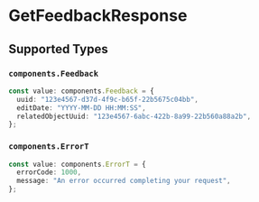 # GetFeedbackResponse


## Supported Types

### `components.Feedback`

```typescript
const value: components.Feedback = {
  uuid: "123e4567-d37d-4f9c-b65f-22b5675c04bb",
  editDate: "YYYY-MM-DD HH:MM:SS",
  relatedObjectUuid: "123e4567-6abc-422b-8a99-22b560a88a2b",
};
```

### `components.ErrorT`

```typescript
const value: components.ErrorT = {
  errorCode: 1000,
  message: "An error occurred completing your request",
};
```

